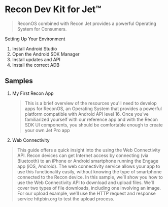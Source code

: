 # Recon Dev Kit for Jet™

> ReconOS combined with Recon Jet provides a powerful Operating
System for Consumers.

Setting Up Your Environment

1. Install Android Studio
2. Open the Android SDK Manager
3. Install updates and API
4. Install the correct ADB

## Samples

1. My First Recon App
   > This is a brief overview of the resources you'll need to develop apps for ReconOS, an Operating System that provides a powerful platform compatible with Android API level 16. Once you've familiarized yourself with our reference app and with the Recon SDK UI components, you should be comfortable enough to create your own Jet Pro app
2. Web Connectivity
  >  This guide offers a quick insight into the using the Web Connectivity API. Recon devices can get Internet access by connecting (via Bluetooth) to an iPhone or Android
smartphone running the Engage app (iOS, Android). The web connectivity service allows your app to use this functionality easily, without knowing the type of smartphone connected to the Recon device. In this sample, we’ll show you how to use the Web Connectivity API to download and upload
files. We’ll cover two types of file downloads, including one involving an image. For our upload example, we’ll use the HTTP request and response service httpbin.org to test the upload process.